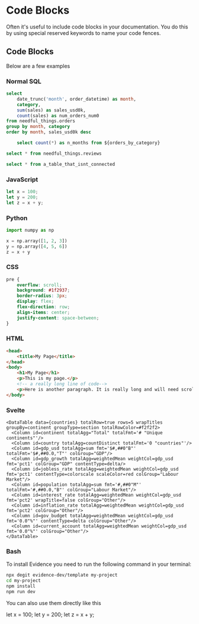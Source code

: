 # Code Blocks

Often it's useful to include code blocks in your documentation. You do this by using special reserved keywords to name your code fences.

## Code Blocks

Below are a few examples

### Normal SQL

```sql orders_by_category
select
    date_trunc('month', order_datetime) as month,
    category,
    sum(sales) as sales_usd0k,
    count(sales) as num_orders_num0
from needful_things.orders
group by month, category
order by month, sales_usd0k desc
```

```sql working_reference
    select count(*) as n_months from ${orders_by_category}
```

```sql reviews
select * from needful_things.reviews
```

```sql
select * from a_table_that_isnt_connected
```

### JavaScript

```javascript
let x = 100;
let y = 200;
let z = x + y;
```

### Python

```python
import numpy as np

x = np.array([1, 2, 3])
y = np.array([4, 5, 6])
z = x + y
```

### CSS

```css
pre {
	overflow: scroll;
	background: #1f2937;
	border-radius: 3px;
	display: flex;
	flex-direction: row;
	align-items: center;
	justify-content: space-between;
}
```

### HTML

```html
<head>
	<title>My Page</title>
</head>
<body>
	<h1>My Page</h1>
	<p>This is my page.</p>
	<!-- a really long line of code-->
	<p>Here is another paragraph. It is really long and will need scroll if possible.</p>
</body>
```

### Svelte

```svelte
<DataTable data={countries} totalRow=true rows=5 wrapTitles groupBy=continent groupType=section totalRowColor=#f2f2f2>
  <Column id=continent totalAgg="Total" totalFmt='# "Unique continents"'/>
  <Column id=country totalAgg=countDistinct totalFmt='0 "countries"'/>
  <Column id=gdp_usd totalAgg=sum fmt='$#,##0"B"' totalFmt='$#,##0.0,"T"' colGroup="GDP"/>
  <Column id=gdp_growth totalAgg=weightedMean weightCol=gdp_usd fmt='pct1' colGroup="GDP" contentType=delta/>
  <Column id=jobless_rate totalAgg=weightedMean weightCol=gdp_usd fmt='pct1' contentType=colorscale scaleColor=red colGroup="Labour Market"/>
  <Column id=population totalAgg=sum fmt='#,##0"M"' totalFmt='#,##0.0,"B"' colGroup="Labour Market"/>
  <Column id=interest_rate totalAgg=weightedMean weightCol=gdp_usd fmt='pct2' wrapTitle=false colGroup="Other"/>
  <Column id=inflation_rate totalAgg=weightedMean weightCol=gdp_usd fmt='pct2' colGroup="Other"/>
  <Column id=gov_budget totalAgg=weightedMean weightCol=gdp_usd fmt='0.0"%"' contentType=delta colGroup="Other"/>
  <Column id=current_account totalAgg=weightedMean weightCol=gdp_usd fmt='0.0"%"' colGroup="Other"/>
</DataTable>
```

### Bash

To install Evidence you need to run the following command in your terminal:

```bash
npx degit evidence-dev/template my-project
cd my-project
npm install
npm run dev
```

You can also use them directly like this

<CodeBlock>
let x = 100;
let y = 200;
let z = x + y;
</CodeBlock>
